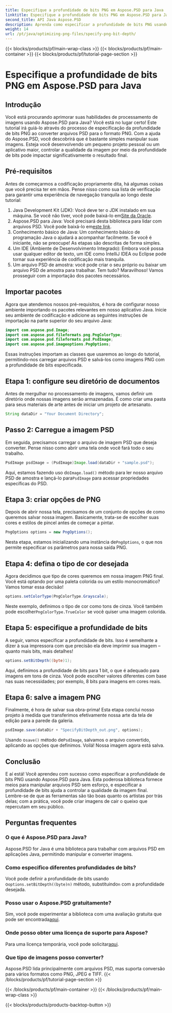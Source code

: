 ```yaml
---
title: Especifique a profundidade de bits PNG em Aspose.PSD para Java
linktitle: Especifique a profundidade de bits PNG em Aspose.PSD para Java
second_title: API Java Aspose.PSD
description: Aprenda como especificar a profundidade de bits PNG usando Aspose.PSD para Java neste tutorial passo a passo detalhado.
weight: 14
url: /pt/java/optimizing-png-files/specify-png-bit-depth/
---
```


{{< blocks/products/pf/main-wrap-class >}}
{{< blocks/products/pf/main-container >}}
{{< blocks/products/pf/tutorial-page-section >}}

# Especifique a profundidade de bits PNG em Aspose.PSD para Java

## Introdução
Você está procurando aprimorar suas habilidades de processamento de imagens usando Aspose.PSD para Java? Você está no lugar certo! Este tutorial irá guiá-lo através do processo de especificação da profundidade de bits PNG ao converter arquivos PSD para o formato PNG. Com a ajuda do Aspose.PSD, você descobrirá que é bastante simples manipular suas imagens. Esteja você desenvolvendo um pequeno projeto pessoal ou um aplicativo maior, controlar a qualidade da imagem por meio da profundidade de bits pode impactar significativamente o resultado final.
## Pré-requisitos
Antes de começarmos a codificação propriamente dita, há algumas coisas que você precisa ter em mãos. Pense nisso como sua lista de verificação para garantir uma experiência de navegação tranquila ao longo deste tutorial:
1.  Java Development Kit (JDK): Você deve ter o JDK instalado em sua máquina. Se você não tiver, você pode baixá-lo em[Site da Oracle](https://www.oracle.com/java/technologies/javase-jdk11-downloads.html).
2.  Aspose.PSD para Java: Você precisará desta biblioteca para lidar com arquivos PSD. Você pode baixá-lo em[este link](https://releases.aspose.com/psd/java/).
3. Conhecimento básico de Java: Um conhecimento básico de programação Java o ajudará a acompanhar facilmente. Se você é iniciante, não se preocupe! As etapas são descritas de forma simples.
4. Um IDE (Ambiente de Desenvolvimento Integrado): Embora você possa usar qualquer editor de texto, um IDE como IntelliJ IDEA ou Eclipse pode tornar sua experiência de codificação mais tranquila.
5. Um arquivo PSD de amostra: você pode criar o seu próprio ou baixar um arquivo PSD de amostra para trabalhar.
Tem tudo? Maravilhoso! Vamos prosseguir com a importação dos pacotes necessários.
## Importar pacotes
Agora que atendemos nossos pré-requisitos, é hora de configurar nosso ambiente importando os pacotes relevantes em nosso aplicativo Java. Inicie seu ambiente de codificação e adicione as seguintes instruções de importação na parte superior do seu arquivo Java:
```java
import com.aspose.psd.Image;
import com.aspose.psd.fileformats.png.PngColorType;
import com.aspose.psd.fileformats.psd.PsdImage;
import com.aspose.psd.imageoptions.PngOptions;
```
Essas instruções importam as classes que usaremos ao longo do tutorial, permitindo-nos carregar arquivos PSD e salvá-los como imagens PNG com a profundidade de bits especificada.
## Etapa 1: configure seu diretório de documentos
Antes de mergulhar no processamento de imagens, vamos definir um diretório onde nossas imagens serão armazenadas. É como criar uma pasta para seus materiais de arte antes de iniciar um projeto de artesanato.
```java
String dataDir = "Your Document Directory";
```
## Passo 2: Carregue a imagem PSD
Em seguida, precisamos carregar o arquivo de imagem PSD que deseja converter. Pense nisso como abrir uma tela onde você fará todo o seu trabalho.
```java
PsdImage psdImage = (PsdImage)Image.load(dataDir + "sample.psd");
```
 Aqui, estamos fazendo uso do`Image.load()` método para ler nosso arquivo PSD de amostra e lançá-lo para`PsdImage` para acessar propriedades específicas do PSD.
## Etapa 3: criar opções de PNG
Depois de abrir nossa tela, precisamos de um conjunto de opções de como queremos salvar nossa imagem. Basicamente, trata-se de escolher suas cores e estilos de pincel antes de começar a pintar.
```java
PngOptions options = new PngOptions();
```
 Nesta etapa, estamos inicializando uma instância de`PngOptions`, o que nos permite especificar os parâmetros para nossa saída PNG.
## Etapa 4: defina o tipo de cor desejada
Agora decidimos que tipo de cores queremos em nossa imagem PNG final. Você está optando por uma paleta colorida ou um estilo monocromático? Vamos tomar essa decisão!
```java
options.setColorType(PngColorType.Grayscale);
```
 Neste exemplo, definimos o tipo de cor como tons de cinza. Você também pode escolher`PngColorType.TrueColor` se você quiser uma imagem colorida.
## Etapa 5: especifique a profundidade de bits
A seguir, vamos especificar a profundidade de bits. Isso é semelhante a dizer à sua impressora com que precisão ela deve imprimir sua imagem – quanto mais bits, mais detalhes!
```java
options.setBitDepth((byte)1);
```
Aqui, definimos a profundidade de bits para 1 bit, o que é adequado para imagens em tons de cinza. Você pode escolher valores diferentes com base nas suas necessidades; por exemplo, 8 bits para imagens em cores reais.
## Etapa 6: salve a imagem PNG
Finalmente, é hora de salvar sua obra-prima! Esta etapa conclui nosso projeto à medida que transferimos efetivamente nossa arte da tela de edição para a parede da galeria.
```java
psdImage.save(dataDir + "SpecifyBitDepth_out.png", options);
```
 Usando o`save()` método de`PsdImage`, salvamos o arquivo convertido, aplicando as opções que definimos. Voilá! Nossa imagem agora está salva.
## Conclusão
E aí está! Você aprendeu com sucesso como especificar a profundidade de bits PNG usando Aspose.PSD para Java. Esta poderosa biblioteca fornece meios para manipular arquivos PSD sem esforço, e especificar a profundidade de bits ajuda a controlar a qualidade da imagem final. Lembre-se de que as ferramentas são tão boas quanto os artistas por trás delas; com a prática, você pode criar imagens de cair o queixo que repercutam em seu público.
## Perguntas frequentes
### O que é Aspose.PSD para Java?
Aspose.PSD for Java é uma biblioteca para trabalhar com arquivos PSD em aplicações Java, permitindo manipular e converter imagens.
### Como especifico diferentes profundidades de bits?
 Você pode definir a profundidade de bits usando o`options.setBitDepth((byte)n)` método, substituindo`n` com a profundidade desejada.
### Posso usar o Aspose.PSD gratuitamente?
Sim, você pode experimentar a biblioteca com uma avaliação gratuita que pode ser encontrada[aqui](https://releases.aspose.com/).
### Onde posso obter uma licença de suporte para Aspose?
 Para uma licença temporária, você pode solicitar[aqui](https://purchase.aspose.com/temporary-license/).
### Que tipo de imagens posso converter?
Aspose.PSD lida principalmente com arquivos PSD, mas suporta conversão para vários formatos como PNG, JPEG e TIFF.
{{< /blocks/products/pf/tutorial-page-section >}}

{{< /blocks/products/pf/main-container >}}
{{< /blocks/products/pf/main-wrap-class >}}

{{< blocks/products/products-backtop-button >}}
